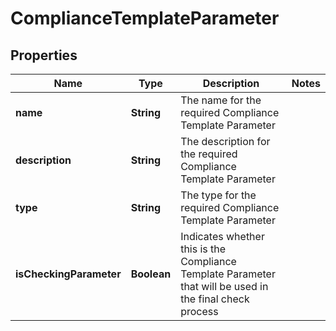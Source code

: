 

# ComplianceTemplateParameter


## Properties

Name | Type | Description | Notes
------------ | ------------- | ------------- | -------------
**name** | **String** | The name for the required Compliance Template Parameter | 
**description** | **String** | The description for the required Compliance Template Parameter | 
**type** | **String** | The type for the required Compliance Template Parameter | 
**isCheckingParameter** | **Boolean** | Indicates whether this is the Compliance Template Parameter that will be used in the final check process | 



